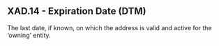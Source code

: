 ## XAD.14 - Expiration Date (DTM)

The last date, if known, on which the address is valid and active for the ‘owning’ entity.
